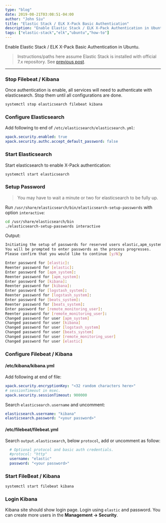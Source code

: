 ```yaml
---
type: "blog"
date: 2019-08-21T03:08:51-04:00
author: "John Siu"
title: "Elastic Stack / ELK X-Pack Basic Authentication"
description: "Enable Elastic Stack / ELK X-Pack Authentication in Ubuntu"
tags: ["elastic-stack","elk","ubuntu","how-to"]
---
```

Enable Elastic Stack / ELK X-Pack Basic Authentication in Ubuntu.
<!--more-->
> Instructions/paths here assume Elastic Stack is installed with official 7.x repository. See [previous post](/blog/elk-ubuntu/).

---

### Stop Filebeat / Kibana

Once authentication is enable, all services will need to authenticate with elasticsearch. Stop them until all configurations are done.

```sh
systemctl stop elasticsearch filebeat kibana
```

### Configure Elasticsearch

Add following to end of `/etc/elasticsearch/elasticsearch.yml`:

```yml
xpack.security.enabled: true
xpack.security.authc.accept_default_password: false
```

### Start Elasticsearch

Start elasticsearch to enable X-Pack authentication:

```sh
systemctl start elasticsearch
```

### Setup Password

> You may have to wait a minute or two for elasticsearch to be fully up.

Run `/usr/share/elasticsearch/bin/elasticsearch-setup-passwords` with option `interactive`:

```sh
cd /usr/share/elasticsearch/bin
./elasticsearch-setup-passwords interactive
```

Output:

```sh
Initiating the setup of passwords for reserved users elastic,apm_system,kibana,logstash_system,beats_system,remote_monitoring_user.
You will be prompted to enter passwords as the process progresses.
Please confirm that you would like to continue [y/N]y

Enter password for [elastic]:
Reenter password for [elastic]:
Enter password for [apm_system]:
Reenter password for [apm_system]:
Enter password for [kibana]:
Reenter password for [kibana]:
Enter password for [logstash_system]:
Reenter password for [logstash_system]:
Enter password for [beats_system]:
Reenter password for [beats_system]:
Enter password for [remote_monitoring_user]:
Reenter password for [remote_monitoring_user]:
Changed password for user [apm_system]
Changed password for user [kibana]
Changed password for user [logstash_system]
Changed password for user [beats_system]
Changed password for user [remote_monitoring_user]
Changed password for user [elastic]
```

### Configure Filebeat / Kibana

#### /etc/kibana/kibana.yml

Add following at end of file:

```yml
xpack.security.encryptionKey: "<32 random characters here>"
# sessionTimeout in msec.
xpack.security.sessionTimeout: 900000
```

Search `elasticsearch.username` and uncomment:

```yml
elasticsearch.username: "kibana"
elasticsearch.password: "<your password>"
```

#### /etc/filebeat/filebeat.yml

Search `output.elasticsearch`, below `protocol`, add or uncomment as follow:

```yml
  # Optional protocol and basic auth credentials.
  #protocol: "http"
  username: "elastic"
  password: "<your password>"
```

### Start FileBeat / Kibana

```sh
systemctl start filebeat kibana
```

### Login Kibana

Kibana site should show login page. Login using `elastic` and password. You can create more users in the __Management -> Security__.

